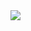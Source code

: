 <img src="https://img.shields.io/badge/JavaScript-F7DF1E?style=for-the-badge&logo=javascript&logoColor=black">
